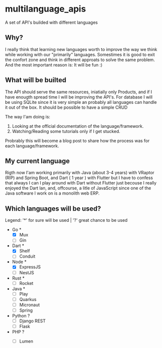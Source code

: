 # multilanguage_apis
A set of API's builded with different languages

## Why?

I really think that learning new languages worth to improve the way we think while working with our "primarily" languages. 
Somestimes it is good to exit the confort zone and think in different approats to solve the same problem.
And the most important reason is: It will be fun :)

## What will be builted

The API should serve the same resources, iniatially only Products, and if I have enougth spread time I will be improving the API's.
For database I will be using SQLite since it is very simple an probably all languages can handle it out of the box. It should be possible to have a simple CRUD


The way I'am doing is:
1. Looking at the official documentation of the language/framework.
2. Watching/Reading some tutorials only if I get stucked.

Probrably this will become a blog post to share how the process was for each language/framework.

## My current language

Rigth now I'am working primarily with Java (about 3-4 years) with VRaptor (RIP) and Spring Boot, and Dart ( 1 year ) with Flutter but I have to confess that
always I can I play around with Dart without Flutter just becouse I really enjoyed the Dart lan, and, offcourse, a litle of JavaScript
since one of the Java software I work on is a monolith web ERP.

## Which languages will be used?

Legend: '*' for sure will be used | '?' great chance to be used

  - Go *
    - [x] Mux
    - [ ] Gin
  - Dart *
    - [x] Shelf
    - [ ] Conduit
  - Node *
    - [x] ExpressJS
    - [ ] NestJS
  - Rust *
    - [ ] Rocket
  - Java *
    - [ ] Play
    - [ ] Quarkus
    - [ ] Micronaut
    - [ ] Spring
  - Python ?
    - [ ] Django REST
    - [ ] Flask
  - PHP ?
    - [ ] Lumen
   
   
